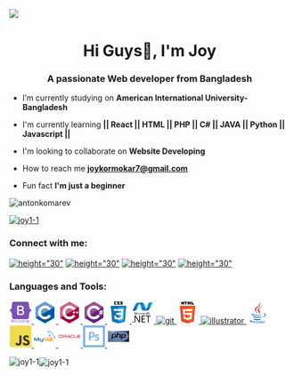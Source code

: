 <img height="400" width="auto" src="https://media.giphy.com/media/ZVik7pBtu9dNS/giphy.gif">
<h1 align="center">Hi Guys👋, I'm Joy</h1>
<h3 align="center">A passionate Web developer from Bangladesh</h3>

- I’m currently studying on **American International University-Bangladesh**

- I'm currently learning **|| React || HTML || PHP || C# || JAVA || Python || Javascript ||**

- I'm looking to collaborate on **Website Developing**

- How to reach me **joykormokar7@gmail.com**

- Fun fact **I'm just a beginner**

<p align="left"> <img src="https://komarev.com/ghpvc/?username=antonkomarev&label=Profile%20views&color=0e75b6&style=flat" alt="antonkomarev" /> </p>

<p align="left"> <a href="https://github.com/ryo-ma/github-profile-trophy"><img src="https://github-profile-trophy.vercel.app/?username=joy1-1" alt="joy1-1" /></a> </p>


<h3 align="left">Connect with me:</h3>
<p align="left">
  <a href="https://www.facebook.com/Mr.Karmokar" target="blank"><img align="center" src="https://cdn.jsdelivr.net/npm/simple-icons@3.0.1/icons/facebook.svg" alt= height="30" width="40" /></a>
<a href="https://linkedin.com/in/joy-karmokar-3b83b120b" target="blank"><img align="center" src="https://cdn.jsdelivr.net/npm/simple-icons@3.0.1/icons/linkedin.svg" alt= height="30" width="40" /></a>
<a href="https://instagram.com/thekarmokar420" target="blank"><img align="center" src="https://cdn.jsdelivr.net/npm/simple-icons@3.0.1/icons/instagram.svg" alt= height="30" width="40" /></a>
  <a href="https://twitter.com/joykarmokar6" target="blank"><img align="center" src="https://cdn.jsdelivr.net/npm/simple-icons@3.0.1/icons/twitter.svg" alt= height="30" width="40" /></a>
</p>

<h3 align="left">Languages and Tools:</h3>
<p align="left">  <a href="https://getbootstrap.com" target="_blank"> <img src="https://raw.githubusercontent.com/devicons/devicon/master/icons/bootstrap/bootstrap-plain-wordmark.svg" alt="bootstrap" width="40" height="40"/> </a> <a href="https://www.cprogramming.com/" target="_blank"> <img src="https://raw.githubusercontent.com/devicons/devicon/master/icons/c/c-original.svg" alt="c" width="40" height="40"/> </a> <a href="https://www.w3schools.com/cpp/" target="_blank"> <img src="https://raw.githubusercontent.com/devicons/devicon/master/icons/cplusplus/cplusplus-original.svg" alt="cplusplus" width="40" height="40"/> </a> <a href="https://www.w3schools.com/cs/" target="_blank"> <img src="https://raw.githubusercontent.com/devicons/devicon/master/icons/csharp/csharp-original.svg" alt="csharp" width="40" height="40"/> </a> <a href="https://www.w3schools.com/css/" target="_blank"> <img src="https://raw.githubusercontent.com/devicons/devicon/master/icons/css3/css3-original-wordmark.svg" alt="css3" width="40" height="40"/> </a> <a href="https://dotnet.microsoft.com/" target="_blank"> <img src="https://raw.githubusercontent.com/devicons/devicon/master/icons/dot-net/dot-net-original-wordmark.svg" alt="dotnet" width="40" height="40"/> </a> <a href="https://git-scm.com/" target="_blank"> <img src="https://www.vectorlogo.zone/logos/git-scm/git-scm-icon.svg" alt="git" width="40" height="40"/> </a> <a href="https://www.w3.org/html/" target="_blank"> <img src="https://raw.githubusercontent.com/devicons/devicon/master/icons/html5/html5-original-wordmark.svg" alt="html5" width="40" height="40"/> </a> <a href="https://www.adobe.com/in/products/illustrator.html" target="_blank"> <img src="https://www.vectorlogo.zone/logos/adobe_illustrator/adobe_illustrator-icon.svg" alt="illustrator" width="40" height="40"/> </a> <a href="https://www.java.com" target="_blank"> <img src="https://raw.githubusercontent.com/devicons/devicon/master/icons/java/java-original.svg" alt="java" width="40" height="40"/> </a> <a href="https://developer.mozilla.org/en-US/docs/Web/JavaScript" target="_blank"> <img src="https://raw.githubusercontent.com/devicons/devicon/master/icons/javascript/javascript-original.svg" alt="javascript" width="40" height="40"/> </a> <a href="https://www.mysql.com/" target="_blank"> <img src="https://raw.githubusercontent.com/devicons/devicon/master/icons/mysql/mysql-original-wordmark.svg" alt="mysql" width="40" height="40"/> </a> <a href="https://www.oracle.com/" target="_blank"> <img src="https://raw.githubusercontent.com/devicons/devicon/master/icons/oracle/oracle-original.svg" alt="oracle" width="40" height="40"/> </a> <a href="https://www.photoshop.com/en" target="_blank"> <img src="https://raw.githubusercontent.com/devicons/devicon/master/icons/photoshop/photoshop-line.svg" alt="photoshop" width="40" height="40"/> </a> <a href="https://www.php.net" target="_blank"> <img src="https://raw.githubusercontent.com/devicons/devicon/master/icons/php/php-original.svg" alt="php" width="40" height="40"/> </a> </p>

<p><img align="left" src="https://github-readme-stats.vercel.app/api/top-langs?username=joy1-1&show_icons=true&locale=en&layout=compact" alt="joy1-1" /></p>

<p><img align="center" src="https://github-readme-streak-stats.herokuapp.com/?user=joy1-1&" alt="joy1-1" /></p>
